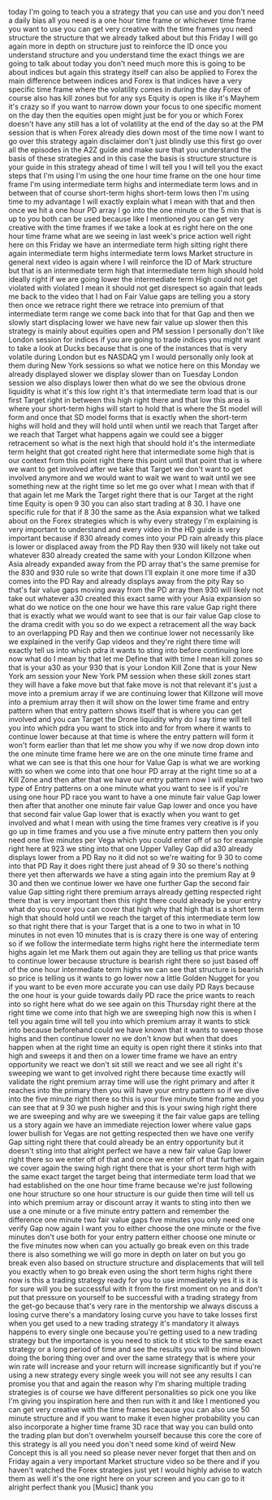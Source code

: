 today I'm going to teach you a strategy that you can use and you don't need a daily bias all you need is a one hour time frame or whichever time frame you want to use you can get very creative with the time frames you need structure the structure that we already talked about but this Friday I will go again more in depth on structure just to reinforce the ID once you understand structure and you understand time the exact things we are going to talk about today you don't need much more this is going to be about indices but again this strategy itself can also be applied to Forex the main difference between indices and Forex is that indices have a very specific time frame where the volatility comes in during the day Forex of course also has kill zones but for any sys Equity is open is like it's Mayhem it's crazy so if you want to narrow down your focus to one specific moment on the day then the equities open might just be for you or which Forex doesn't have any still has a lot of volatility at the end of the day so at the PM session that is when Forex already dies down most of the time now I want to go over this strategy again disclaimer don't just blindly use this first go over all the episodes in the A2Z guide and make sure that you understand the basis of these strategies and in this case the basis is structure structure is your guide in this strategy ahead of time I will tell you I will tell you the exact steps that I'm using I'm using the one hour time frame on the one hour time frame I'm using intermediate term highs and intermediate term lows and in between that of course short-term highs short-term lows then I'm using time to my advantage I will exactly explain what I mean with that and then once we hit a one hour PD array I go into the one minute or the 5 min that is up to you both can be used because like I mentioned you can get very creative with the time frames if we take a look at es right here on the one hour time frame what are we seeing in last week's price action well right here on this Friday we have an intermediate term high sitting right there again intermediate term highs intermediate term lows Market structure in general next video is again where I will reinforce the ID of Mark structure but that is an intermediate term high that intermediate term high should hold ideally right if we are going lower the intermediate term High could not get violated with violated I mean it should not get disrespect so again that leads me back to the video that I had on Fair Value gaps are telling you a story then once we retrace right there we retrace into premium of that intermediate term range we come back into that for that Gap and then we slowly start displacing lower we have new fair value up slower then this strategy is mainly about equities open and PM session I personally don't like London session for indices if you are going to trade indices you might want to take a look at Ducks because that is one of the instances that is very volatile during London but es NASDAQ ym I would personally only look at them during New York sessions so what we notice here on this Monday we already displayed slower we display slower than on Tuesday London session we also displays lower then what do we see the obvious drone liquidity is what it's this low right it's that intermediate term load that is our first Target right in between this high right there and that low this area is where your short-term highs will start to hold that is where the St model will form and once that SD model forms that is exactly when the short-term highs will hold and they will hold until when until we reach that Target after we reach that Target what happens again we could see a bigger retracement so what is the next high that should hold it's the intermediate term height that got created right here that intermediate some high that is our context from this point right there this point until that point that is where we want to get involved after we take that Target we don't want to get involved anymore and we would want to wait we want to wait until we see something new at the right time so let me go over what I mean with that if that again let me Mark the Target right there that is our Target at the right time Equity is open 9 30 you can also start trading at 8 30. I have one specific rule for that if 8 30 the same as the Asia expansion what we talked about on the Forex strategies which is why every strategy I'm explaining is very important to understand and every video in the HD guide is very important because if 830 already comes into your PD rain already this place is lower or displaced away from the PD Ray then 930 will likely not take out whatever 830 already created the same with your London Killzone when Asia already expanded away from the PD array that's the same premise for the 830 and 930 rule so write that down I'll explain it one more time if a30 comes into the PD Ray and already displays away from the pity Ray so that's fair value gaps moving away from the PD array then 930 will likely not take out whatever a30 created this exact same with your Asia expansion so what do we notice on the one hour we have this rare value Gap right there that is exactly what we would want to see that is our fair value Gap close to the drama credit with you so do we expect a retracement all the way back to an overlapping PD Ray and then we continue lower not necessarily like we explained in the verify Gap videos and they're right there time will exactly tell us into which pdra it wants to sting into before continuing lore now what do I mean by that let me Define that with time I mean kill zones so that is your a30 as your 930 that is your London Kill Zone that is your New York am session your New York PM session when these skill zones start they will have a fake move but that fake move is not that relevant it's just a move into a premium array if we are continuing lower that Killzone will move into a premium array then it will show on the lower time frame and entry pattern when that entry pattern shows itself that is where you can get involved and you can Target the Drone liquidity why do I say time will tell you into which pdra you want to stick into and for from where it wants to continue lower because at that time is where the entry pattern will form it won't form earlier than that let me show you why if we now drop down into the one minute time frame here we are on the one minute time frame and what we can see is that this one hour for Value Gap is what we are working with so when we come into that one hour PD array at the right time so at a Kill Zone and then after that we have our entry pattern now I will explain two type of Entry patterns on a one minute what you want to see is if you're using one hour PD race you want to have a one minute fair value Gap lower then after that another one minute fair value Gap lower and once you have that second fair value Gap lower that is exactly when you want to get involved and what I mean with using the time frames very creative is if you go up in time frames and you use a five minute entry pattern then you only need one five minutes per Vega which you could enter off of so for example right here at 923 we sting into that one Upper Valley Gap did a30 already displays lower from a PD Ray no it did not so we're waiting for 9 30 to come into that PD Ray it does right there just ahead of 9 30 so there's nothing there yet then afterwards we have a sting again into the premium Ray at 9 30 and then we continue lower we have one further Gap the second fair value Gap sitting right there premium arrays already getting respected right there that is very important then this right there could already be your entry what do you cover you can cover that high why that high that is a short term high that should hold until we reach the target of this intermediate term low so that right there that is your Target that is a one to two in what in 10 minutes in not even 10 minutes that is is crazy there is one way of entering so if we follow the intermediate term highs right here the intermediate term highs again let me Mark them out again they are telling us that price wants to continue lower because structure is bearish right there so just based off of the one hour intermediate term highs we can see that structure is bearish so price is telling us it wants to go lower now a little Golden Nugget for you if you want to be even more accurate you can use daily PD Rays because the one hour is your guide towards daily PD race the price wants to reach into so right here what do we see again on this Thursday right there at the right time we come into that high we are sweeping high now this is when I tell you again time will tell you into which premium array it wants to stick into because beforehand could we have known that it wants to sweep those highs and then continue lower no we don't know but when that does happen when at the right time an equity is open right there it stinks into that high and sweeps it and then on a lower time frame we have an entry opportunity we react we don't sit still we react and we see all right it's sweeping we want to get involved right there because time exactly will validate the right premium array time will use the right primary and after it reaches into the primary then you will have your entry pattern so if we dive into the five minute right there so this is your five minute time frame and you can see that at 9 30 we push higher and this is your swing high right there we are sweeping and why are we sweeping it the fair value gaps are telling us a story again we have an immediate rejection lower where value gaps lower bullish for Vegas are not getting respected then we have one verify Gap sitting right there that could already be an entry opportunity but it doesn't sting into that alright perfect we have a new fair value Gap lower right there so we enter off of that and once we enter off of that further again we cover again the swing high right there that is your short term high with the same exact target the target being that intermediate term load that we had established on the one hour time frame because we're just following one hour structure so one hour structure is our guide then time will tell us into which premium array or discount array it wants to sting into then we use a one minute or a five minute entry pattern and remember the difference one minute two fair value gaps five minutes you only need one verify Gap now again I want you to either choose the one minute or the five minutes don't use both for your entry pattern either choose one minute or the five minutes now when can you actually go break even on this trade there is also something we will go more in depth on later on but you go break even also based on structure structure and displacements that will tell you exactly when to go break even using the short term highs right there now is this a trading strategy ready for you to use immediately yes it is it is for sure will you be successful with it from the first moment on no and don't put that pressure on yourself to be successful with a trading strategy from the get-go because that's very rare in the mentorship we always discuss a losing curve there's a mandatory losing curve you have to take losses first when you get used to a new trading strategy it's mandatory it always happens to every single one because you're getting used to a new trading strategy but the importance is you need to stick to it stick to the same exact strategy or a long period of time and see the results you will be mind blown doing the boring thing over and over the same strategy that is where your win rate will increase and your return will increase significantly but if you're using a new strategy every single week you will not see any results I can promise you that and again the reason why I'm sharing multiple trading strategies is of course we have different personalities so pick one you like I'm giving you inspiration here and then run with it and like I mentioned you can get very creative with the time frames because you can also use 50 minute structure and if you want to make it even higher probability you can also incorporate a higher time frame 3D race that way you can build onto the trading plan but don't overwhelm yourself because this core the core of this strategy is all you need you don't need some kind of weird New Concept this is all you need so please never never forget that then and on Friday again a very important Market structure video so be there and if you haven't watched the Forex strategies just yet I would highly advise to watch them as well it's the one right here on your screen and you can go to it alright perfect thank you [Music] thank you
